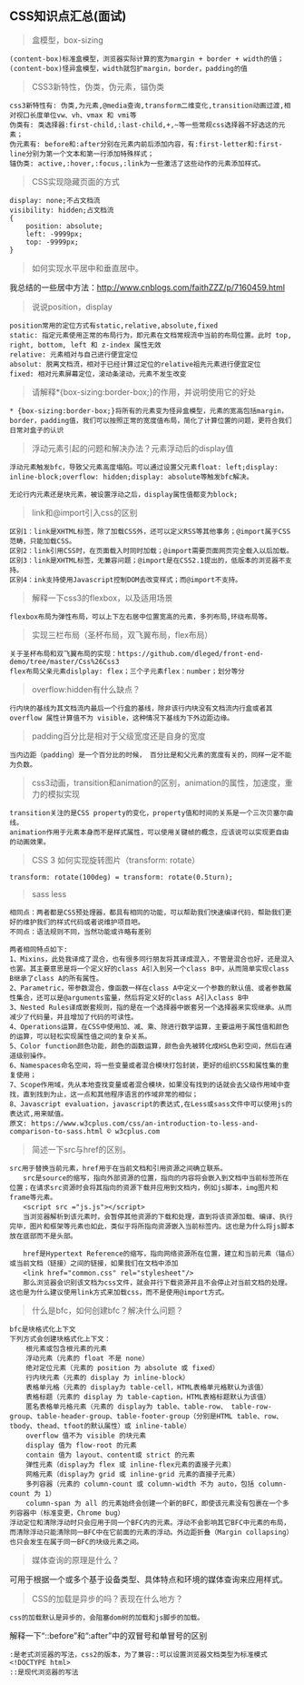 ## CSS知识点汇总(面试)


> 盒模型，box-sizing

	(content-box)标准盒模型，浏览器实际计算的宽为margin + border + width的值；
	(content-box)怪异盒模型，width就包扩margin，border，padding的值

> CSS3新特性，伪类，伪元素，锚伪类

	css3新特性有: 伪类,为元素,@media查询,transform二维变化,transition动画过渡,相对视口长度单位vw、vh、vmax 和 vmi等
	伪类有: 类选择器:first-child,:last-child,+,~等一些常规css选择器不好选这的元素；
	伪元素有: before和:after分别在元素内前后添加内容，有:first-letter和:first-line分别为第一个文本和第一行添加特殊样式；
	锚伪类: active,:hover,:focus,:link为一些激活了这些动作的元素添加样式。
	

> CSS实现隐藏页面的方式

	display: none;不占文档流
	visibility: hidden;占文档流
	{
		position: absolute;
		left: -9999px;
		top: -9999px;
	}


> 如何实现水平居中和垂直居中。

 我总结的一些居中方法：http://www.cnblogs.com/faithZZZ/p/7160459.html

> 说说position，display

	position常用的定位方式有static,relative,absolute,fixed
	static: 指定元素使用正常的布局行为，即元素在文档常规流中当前的布局位置。此时 top, right, bottom, left 和 z-index 属性无效
	relative: 元素相对与自己进行便宜定位
	absolut: 脱离文档流，相对于已经计算过定位的relative祖先元素进行便宜定位
	fixed: 相对元素屏幕定位，滚动条滚动，元素不发生改变


> 请解释*{box-sizing:border-box;}的作用，并说明使用它的好处

	* {box-sizing:border-box;}将所有的元素变为怪异盒模型，元素的宽高包括margin，border，padding值，我们可以按照正常的宽度值布局，简化了计算位置的问题，更符合我们日常对盒子的认识

> 浮动元素引起的问题和解决办法？元素浮动后的display值

	浮动元素触发bfc，导致父元素高度塌陷。可以通过设置父元素float: left;display: inline-block;overflow: hidden;display: absolute等触发bfc解决。

	无论行内元素还是块元素，被设置浮动之后，display属性值都变为block;

> link和@import引入css的区别


	区别1：link是XHTML标签，除了加载CSS外，还可以定义RSS等其他事务；@import属于CSS范畴，只能加载CSS。
	区别2：link引用CSS时，在页面载入时同时加载；@import需要页面网页完全载入以后加载。
	区别3：link是XHTML标签，无兼容问题；@import是在CSS2.1提出的，低版本的浏览器不支持。
	区别4：ink支持使用Javascript控制DOM去改变样式；而@import不支持。

> 解释一下css3的flexbox，以及适用场景

	flexbox布局为弹性布局，可以上下左右居中位置宽高的元素，多列布局,环绕布局等。

> 实现三栏布局（圣杯布局，双飞翼布局，flex布局）

	关于圣杯布局和双飞翼布局的实现：https://github.com/dleged/front-end-demo/tree/master/Css%26Css3
	flex布局父亲元素dislplay: flex；三个子元素flex：number；划分等分

> overflow:hidden有什么缺点？

	行内块的基线为其文档流内最后一个行盒的基线，除非该行内块没有文档流内行盒或者其 overflow 属性计算值不为 visible，这种情况下基线为下外边距边缘。

> padding百分比是相对于父级宽度还是自身的宽度

	当内边距（padding）是一个百分比的时候， 百分比是和父元素的宽度有关的，同样一定不能为负数。

> css3动画，transition和animation的区别，animation的属性，加速度，重力的模拟实现

	transition关注的是CSS property的变化，property值和时间的关系是一个三次贝塞尔曲线。
	animation作用于元素本身而不是样式属性，可以使用关键帧的概念，应该说可以实现更自由的动画效果。

> CSS 3 如何实现旋转图片（transform: rotate）

	transform: rotate(100deg) = transform: rotate(0.5turn);

> sass less

	相同点：两者都是CSS预处理器，都具有相同的功能，可以帮助我们快速编译代码，帮助我们更好的维护我们的样式代码或者说维护项目吧。
	不同点：语法规则不同，当然功能或许略有差别

	两者相同特点如下:
	1、Mixins，此处我译成了混合，也有很多同行朋友将其译成混入，不管是混合也好，还是混入也罢。其主要意思是将一个定义好的class A引入到另一个class B中，从而简单实现class B继承了class A的所有属性。
	2、Parametric，带参数混合，像函数一样在class A中定义一个参数的默认值、或者参数属性集合，还可以是@arguments蛮量，然后将定义好的class A引入class B中
	3、Nested Rules译成嵌套规则，指的是在一个选择器中嵌套另一个选择器来实现继承。从而减少了代码量，并且增加了代码的可读性。
	4、Operations运算，在CSS中使用加、减、乘、除进行数学运算，主要运用于属性值和颜色的运算，可以轻松实现属性值之间的复杂关系。
	5、Color function颜色功能，颜色的函数运算，颜色会先被转化成HSL色彩空间，然后在通道级别操作。
	6、Namespaces命名空间，将一些变量或者混合模块打包封装，更好的组织CSS和属性集的重复使用；
	7、Scope作用域，先从本地查找变量或者混合模块，如果没有找到的话就会去父级作用域中查找，直到找到为止，这一点和其他程序语言的作域非常的相似；
	8、Javascript evaluation，javascript的表达式,在Less或sass文件中可以使用js的表达式,用来赋值。
	原文: https://www.w3cplus.com/css/an-introduction-to-less-and-comparison-to-sass.html © w3cplus.com

>	简述一下src与href的区别。

	src用于替换当前元素，href用于在当前文档和引用资源之间确立联系。
	　　src是source的缩写，指向外部资源的位置，指向的内容将会嵌入到文档中当前标签所在位置；在请求src资源时会将其指向的资源下载并应用到文档内，例如js脚本，img图片和frame等元素。
	　　<script src ="js.js"></script>
	　　当浏览器解析到该元素时，会暂停其他资源的下载和处理，直到将该资源加载、编译、执行完毕，图片和框架等元素也如此，类似于将所指向资源嵌入当前标签内。这也是为什么将js脚本放在底部而不是头部。

	　　href是Hypertext Reference的缩写，指向网络资源所在位置，建立和当前元素（锚点）或当前文档（链接）之间的链接，如果我们在文档中添加
	　　<link href="common.css" rel="stylesheet"/>
	　　那么浏览器会识别该文档为css文件，就会并行下载资源并且不会停止对当前文档的处理。这也是为什么建议使用link方式来加载css，而不是使用@import方式。

> 什么是bfc，如何创建bfc？解决什么问题？

	bfc是块格式化上下文
	下列方式会创建块格式化上下文：
		根元素或包含根元素的元素
		浮动元素（元素的 float 不是 none）
		绝对定位元素（元素的 position 为 absolute 或 fixed）
		行内块元素（元素的 display 为 inline-block）
		表格单元格（元素的 display为 table-cell，HTML表格单元格默认为该值）
		表格标题（元素的 display 为 table-caption，HTML表格标题默认为该值）
		匿名表格单元格元素（元素的 display为 table、table-row、 table-row-group、table-header-group、table-footer-group（分别是HTML table、row、tbody、thead、tfoot的默认属性）或 inline-table）
		overflow 值不为 visible 的块元素
		display 值为 flow-root 的元素
		contain 值为 layout、content或 strict 的元素
		弹性元素（display为 flex 或 inline-flex元素的直接子元素）
		网格元素（display为 grid 或 inline-grid 元素的直接子元素）
		多列容器（元素的 column-count 或 column-width 不为 auto，包括 column-count 为 1）
		column-span 为 all 的元素始终会创建一个新的BFC，即使该元素没有包裹在一个多列容器中（标准变更，Chrome bug）
	浮动定位和清除浮动时只会应用于同一个BFC内的元素。浮动不会影响其它BFC中元素的布局，而清除浮动只能清除同一BFC中在它前面的元素的浮动。外边距折叠（Margin collapsing）也只会发生在属于同一BFC的块级元素之间。

>媒体查询的原理是什么？

   可用于根据一个或多个基于设备类型、具体特点和环境的媒体查询来应用样式。

> CSS的加载是异步的吗？表现在什么地方？

	css的加载默认是异步的，会阻塞dom树的加载和js脚步的加载。

解释一下“::before”和“:after”中的双冒号和单冒号的区别

	:是老式浏览器的写法，css2的版本，为了兼容::可以设置浏览器文档类型为标准模式<!DOCTYPE html>
	::是现代浏览器的写法
